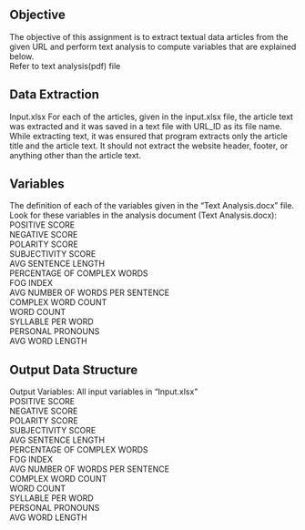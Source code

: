 ## Objective
The objective of this assignment is to extract textual data articles from the given URL and perform text analysis to compute variables that are explained below.
<br> Refer to text analysis(pdf) file
## Data Extraction
Input.xlsx
For each of the articles, given in the input.xlsx file, the article text was extracted and it was saved in a text file with URL_ID as its file name.
While extracting text, it was ensured that program extracts only the article title and the article text. It should not extract the website header, footer, or anything other than the article text. 
## Variables
The definition of each of the variables given in the “Text Analysis.docx” file.
Look for these variables in the analysis document (Text Analysis.docx):
<br>POSITIVE SCORE
<br>NEGATIVE SCORE
<br>POLARITY SCORE
<br>SUBJECTIVITY SCORE
<br>AVG SENTENCE LENGTH
<br>PERCENTAGE OF COMPLEX WORDS
<br>FOG INDEX
<br>AVG NUMBER OF WORDS PER SENTENCE
<br>COMPLEX WORD COUNT
<br>WORD COUNT
<br>SYLLABLE PER WORD
<br>PERSONAL PRONOUNS
<br>AVG WORD LENGTH
## Output Data Structure
Output Variables: 
All input variables in “Input.xlsx”
<br>POSITIVE SCORE
<br>NEGATIVE SCORE
<br>POLARITY SCORE
<br>SUBJECTIVITY SCORE
<br>AVG SENTENCE LENGTH
<br>PERCENTAGE OF COMPLEX WORDS
<br>FOG INDEX
<br>AVG NUMBER OF WORDS PER SENTENCE
<br>COMPLEX WORD COUNT
<br>WORD COUNT
<br>SYLLABLE PER WORD
<br>PERSONAL PRONOUNS
<br>AVG WORD LENGTH
